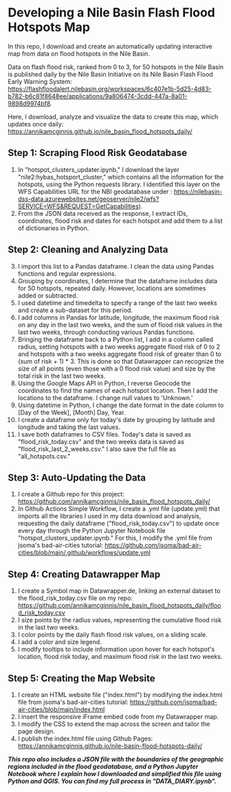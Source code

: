 # Developing a Nile Basin Flash Flood Hotspots Map

In this repo, I download and create an automatically updating interactive map from data on flood hotspots in the Nile Basin. 

Data on flash flood risk, ranked from 0 to 3, for 50 hotspots in the Nile Basin is published daily by the Nile Basin Initiative on its Nile Basin Flash Flood Early Warning System: https://flashfloodalert.nilebasin.org/workspaces/6c407e1b-5d25-4d83-b782-b6c81f8648ee/applications/9a806474-3cdd-447a-8a01-9898d9974bf8.

Here, I download, analyze and visualize the data to create this map, which updates once daily: https://annikamcginnis.github.io/nile_basin_flood_hotspots_daily/

## Step 1: Scraping Flood Risk Geodatabase

1. In "hotspot_clusters_updater.ipynb," I download the layer "nile2:hybas_hotsport_cluster," which contains all the information for the hotspots, using the Python requests library. I identified this layer on the WFS Capabilities URL for the NBI geodatabase under <FeatureTypeList>: https://nilebasin-dss-data.azurewebsites.net/geoserver/nile2/wfs?SERVICE=WFS&REQUEST=GetCapabilities).
2. From the JSON data received as the response, I extract IDs, coordinates, flood risk and dates for each hotspot and add them to a list of dictionaries in Python.

## Step 2: Cleaning and Analyzing Data

3. I import this list to a Pandas dataframe. I clean the data using Pandas functions and regular expressions.
4. Grouping by coordinates, I determine that the dataframe includes data for 50 hotspots, repeated daily. However, locations are sometimes added or subtracted.
5. I used datetime and timedelta to specify a range of the last two weeks and create a sub-dataset for this period.
6. I add columns in Pandas for latitude, longitude, the maximum flood risk on any day in the last two weeks, and the sum of flood risk values in the last two weeks, through conducting various Pandas functions.
7. Bringing the dataframe back to a Python list, I add in a column called radius, setting hotspots with a two weeks aggregate flood risk of 0 to 2 and hotspots with a two weeks aggregate flood risk of greater than 0 to (sum of risk + 1) * 3. This is done so that Datawrapper can recognize the size of all points (even those with a 0 flood risk value) and size by the total risk in the last two weeks.
8. Using the Google Maps API in Python, I reverse Geocode the coordinates to find the names of each hotspot location. Then I add the locations to the dataframe. I change null values to 'Unknown.'
9. Using datetime in Python, I change the date format in the date column to [Day of the Week], [Month] Day, Year. 
10. I create a dataframe only for today's date by grouping by latitude and longitude and taking the last values.
11. I save both dataframes to CSV files. Today's data is saved as "flood_risk_today.csv" and the two weeks data is saved as "flood_risk_last_2_weeks.csv." I also save the full file as "all_hotspots.csv."

## Step 3: Auto-Updating the Data 

1. I create a Github repo for this project: https://github.com/annikamcginnis/nile_basin_flood_hotspots_daily/
2. In Github Actions Simple Workflow, I create a .yml file (update.yml) that imports all the libraries I used in my data download and analysis, requesting the daily dataframe ("flood_risk_today.csv") to update once every day through the Python Jupyter Notebook file "hotspot_clusters_updater.ipynb." For this, I modify the .yml file from jsoma's bad-air-cities tutorial: https://github.com/jsoma/bad-air-cities/blob/main/.github/workflows/update.yml

## Step 4: Creating Datawrapper Map 

1. I create a Symbol map in Datawrapper.de, linking an external dataset to the flood_risk_today.csv file on my repo: https://github.com/annikamcginnis/nile_basin_flood_hotspots_daily/flood_risk_today.csv
2. I size points by the radius values, representing the cumulative flood risk in the last two weeks.
3. I color points by the daily flash flood risk values, on a sliding scale.
4. I add a color and size legend.
5. I modify tooltips to include information upon hover for each hotspot's location, flood risk today, and maximum flood risk in the last two weeks.

## Step 5: Creating the Map Website 

1. I create an HTML website file ("index.html") by modifying the index.html file from jsoma's bad-air-cities tutorial: https://github.com/jsoma/bad-air-cities/blob/main/index.html
2. I insert the responsive iFrame embed code from my Datawrapper map.
3. I modify the CSS to extend the map across the screen and tailor the page design.
4. I publish the index.html file using Github Pages: https://annikamcginnis.github.io/nile-basin-flood-hotspots-daily/

**_This repo also includes a JSON file with the boundaries of the geographic regions included in the flood geodatabase, and a Python Jupyter Notebook where I explain how I downloaded and simplified this file using Python and QGIS. You can find my full process in "DATA_DIARY.ipynb"._**
